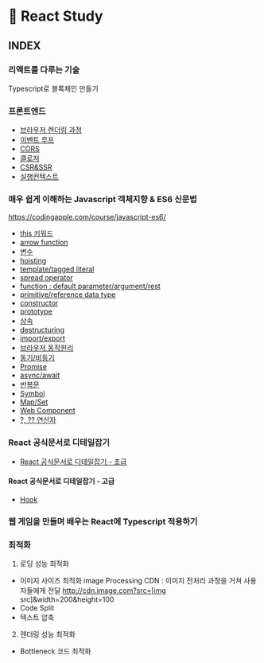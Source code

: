 ﻿# 📖 React Study

## INDEX

### 리액트를 다루는 기술

Typescript로 블록체인 만들기

### 프론트엔드

- [브라우저 렌더링 과정](frontend/%EB%B8%8C%EB%9D%BC%EC%9A%B0%EC%A0%80%EB%A0%8C%EB%8D%94%EB%A7%81%EA%B3%BC%EC%A0%95.md)
- [이벤트 루프](frontend/%EC%9D%B4%EB%B2%A4%ED%8A%B8%EB%A3%A8%ED%94%84.md)
- [CORS](frontend/cors.md)
- [클로저](frontend/클로저.md)
- [CSR&SSR](frontend/SSR%26CSR.md)
- [실행컨텍스트](frontend/%EC%8B%A4%ED%96%89%EC%BB%A8%ED%85%8D%EC%8A%A4%ED%8A%B8.md)

### 매우 쉽게 이해하는 Javascript 객체지향 & ES6 신문법

https://codingapple.com/course/javascript-es6/

- [this 키워드](javascript-es6/this.md)
- [arrow function](javascript-es6/arrow-function.md)
- [변수](javascript-es6/variable.md)
- [hoisting](javascript-es6/hoisting.md)
- [template/tagged literal](javascript-es6/template-literal.md)
- [spread operator](javascript-es6/spread-operator.md)
- [function : default parameter/argument/rest](javascript-es6/function.md)
- [primitive/reference data type](javascript-es6/reference-data-type.md)
- [constructor](javascript-es6/constructor.md)
- [prototype](javascript-es6/prototype.md)
- [상속](javascript-es6/상속.md)
- [destructuring](javascript-es6/destructuring.md)
- [import/export](javascript-es6/import&export.md)
- [브라우저 동작원리](javascript-es6/브라우저동작원리.md)
- [동기/비동기](javascript-es6/동기&비동기.md)
- [Promise](javascript-es6/Promise.md)
- [async/await](javascript-es6/async&await.md)
- [반복문](javascript-es6/반복문.md)
- [Symbol](javascript-es6/symbol.md)
- [Map/Set](javascript-es6/Map&Set.md)
- [Web Component](javascript-es6/web-component.md)
- [?, ?? 연산자](javascript-es6/tenary연산자.md)

### React 공식문서로 디테일잡기

- [React 공식문서로 디테일잡기 - 초급](react-docs/README.md)

#### React 공식문서로 디테일잡기 - 고급

- [Hook](react-docs/docs/Hook.md)


### 웹 게임을 만들며 배우는 React에 Typescript 적용하기

### 최적화

1. 로딩 성능 최적화

- 이미지 사이즈 최적화
  image Processing CDN
  : 이미지 전처리 과정을 거쳐 사용자들에게 전달
  http://cdn.image.com?src=[img src]&width=200&height=100
- Code Split
- 텍스트 압축

2. 렌더링 성능 최적화

- Bottleneck 코드 최적화
